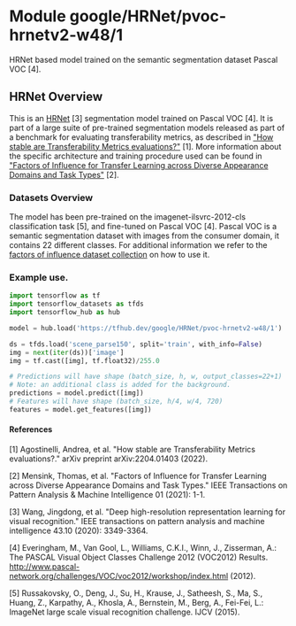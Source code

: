 # Module google/HRNet/pvoc-hrnetv2-w48/1

HRNet based model trained on the semantic segmentation dataset Pascal VOC [4].

<!-- asset-path: internal -->
<!-- task: image-segmentation -->
<!-- fine-tunable: false -->
<!-- format: saved_model_2 -->
<!-- colab: https://colab.research.google.com/github/tensorflow/docs/blob/master/site/en/hub/tutorials/hrnet_semantic_segmentation.ipynb -->
<!-- network-architecture: hrnet-v2-w48 -->
<!-- dataset: pascal-voc-2012 -->


## HRNet Overview

This is an [HRNet](https://arxiv.org/abs/2204.01403) [3] segmentation model trained on Pascal VOC [4]. It is part of a large suite of pre-trained segmentation models released as part of a benchmark for evaluating transferability metrics, as described in ["How stable are Transferability Metrics evaluations?"](https://arxiv.org/abs/2204.01403) [1]. More information about the specific architecture and training procedure used can be found in ["Factors of Influence for Transfer Learning across Diverse Appearance Domains and Task Types"](https://arxiv.org/abs/2103.13318) [2].

### Datasets Overview

The model has been pre-trained on the imagenet-ilsvrc-2012-cls classification task [5], and fine-tuned on Pascal VOC [4]. Pascal VOC is a semantic segmentation dataset with images from the consumer domain, it contains 22 different classes. For additional information we refer to the [factors of influence dataset collection](https://github.com/google-research/google-research/tree/master/factors_of_influence) on how to use it.


### Example use.

```python 
import tensorflow as tf
import tensorflow_datasets as tfds
import tensorflow_hub as hub 

model = hub.load('https://tfhub.dev/google/HRNet/pvoc-hrnetv2-w48/1')

ds = tfds.load('scene_parse150', split='train', with_info=False)
img = next(iter(ds))['image']
img = tf.cast([img], tf.float32)/255.0

# Predictions will have shape (batch_size, h, w, output_classes=22+1)
# Note: an additional class is added for the background.
predictions = model.predict([img])
# Features will have shape (batch_size, h/4, w/4, 720)
features = model.get_features([img])
```

#### References

[1] Agostinelli, Andrea, et al. "How stable are Transferability Metrics evaluations?." arXiv preprint arXiv:2204.01403 (2022).

[2] Mensink, Thomas, et al. "Factors of Influence for Transfer Learning across Diverse Appearance Domains and Task Types." IEEE Transactions on Pattern Analysis & Machine Intelligence 01 (2021): 1-1.

[3] Wang, Jingdong, et al. "Deep high-resolution representation learning for visual recognition." IEEE transactions on pattern analysis and machine intelligence 43.10 (2020): 3349-3364.

[4] Everingham, M., Van Gool, L., Williams, C.K.I., Winn, J., Zisserman, A.:
The PASCAL Visual Object Classes Challenge 2012 (VOC2012) Results.
http://www.pascal-network.org/challenges/VOC/voc2012/workshop/index.html
(2012).

[5] Russakovsky, O., Deng, J., Su, H., Krause, J., Satheesh, S., Ma, S., Huang, Z.,
Karpathy, A., Khosla, A., Bernstein, M., Berg, A., Fei-Fei, L.: ImageNet large
scale visual recognition challenge. IJCV (2015).
